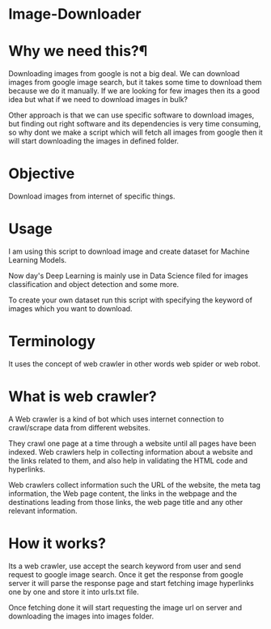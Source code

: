 # Image-Downloader

# Why we need this?¶
Downloading images from google is not a big deal. We can download images from google image search, but it takes some time to download them because we do it manually. If we are looking for few images then its a good idea but what if we need to download images in bulk?

Other approach is that we can use specific software to download images, but finding out right software and its dependencies is very time consuming, so why dont we make a script which will fetch all images from google then it will start downloading the images in defined folder.

# Objective
Download images from internet of specific things.

# Usage
I am using this script to download image and create dataset for Machine Learning Models.

Now day's Deep Learning is mainly use in Data Science filed for images classification and object detection and some more.

To create your own dataset run this script with specifying the keyword of images which you want to download.

# Terminology
It uses the concept of web crawler in other words web spider or web robot.

# What is web crawler?
A Web crawler is a kind of bot which uses internet connection to crawl/scrape data from different websites.

They crawl one page at a time through a website until all pages have been indexed. Web crawlers help in collecting information about a website and the links related to them, and also help in validating the HTML code and hyperlinks.

Web crawlers collect information such the URL of the website, the meta tag information, the Web page content, the links in the webpage and the destinations leading from those links, the web page title and any other relevant information.

# How it works?
Its a web crawler, use accept the search keyword from user and send request to google image search. Once it get the response from google server it will parse the response page and start fetching image hyperlinks one by one and store it into urls.txt file.

Once fetching done it will start requesting the image url on server and downloading the images into images folder.
